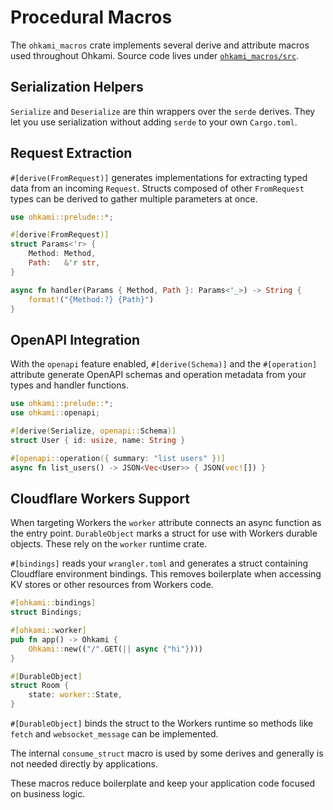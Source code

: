 # Procedural Macros

The `ohkami_macros` crate implements several derive and attribute macros used throughout Ohkami.
Source code lives under [`ohkami_macros/src`](../ohkami-0.24/ohkami_macros/src).

## Serialization Helpers

`Serialize` and `Deserialize` are thin wrappers over the `serde` derives. They
let you use serialization without adding `serde` to your own `Cargo.toml`.

## Request Extraction

`#[derive(FromRequest)]` generates implementations for extracting typed data from
an incoming `Request`. Structs composed of other `FromRequest` types can be
derived to gather multiple parameters at once.

```rust
use ohkami::prelude::*;

#[derive(FromRequest)]
struct Params<'r> {
    Method: Method,
    Path:   &'r str,
}

async fn handler(Params { Method, Path }: Params<'_>) -> String {
    format!("{Method:?} {Path}")
}
```

## OpenAPI Integration

With the `openapi` feature enabled, `#[derive(Schema)]` and the `#[operation]`
attribute generate OpenAPI schemas and operation metadata from your types and
handler functions.

```rust
use ohkami::prelude::*;
use ohkami::openapi;

#[derive(Serialize, openapi::Schema)]
struct User { id: usize, name: String }

#[openapi::operation({ summary: "list users" })]
async fn list_users() -> JSON<Vec<User>> { JSON(vec![]) }
```

## Cloudflare Workers Support

When targeting Workers the `worker` attribute connects an async function as the
entry point. `DurableObject` marks a struct for use with Workers durable
objects. These rely on the `worker` runtime crate.

`#[bindings]` reads your `wrangler.toml` and generates a struct containing Cloudflare
environment bindings.  This removes boilerplate when accessing KV stores or other
resources from Workers code.

```rust
#[ohkami::bindings]
struct Bindings;

#[ohkami::worker]
pub fn app() -> Ohkami {
    Ohkami::new(("/".GET(|| async {"hi"})))
}

#[DurableObject]
struct Room {
    state: worker::State,
}
```

`#[DurableObject]` binds the struct to the Workers runtime so methods like
`fetch` and `websocket_message` can be implemented.

The internal `consume_struct` macro is used by some derives and generally is not
needed directly by applications.

These macros reduce boilerplate and keep your application code focused on business logic.


